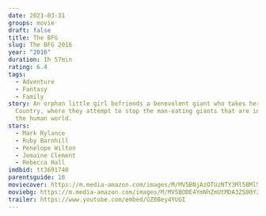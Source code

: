 ```yaml
---
date: 2021-03-31
groups: movie
draft: false
title: The BFG
slug: The BFG 2016
year: "2016"
duration: 1h 57min
rating: 6.4
tags:
  - Adventure
  - Fantasy
  - Family
story: An orphan little girl befriends a benevolent giant who takes her to Giant
  Country, where they attempt to stop the man-eating giants that are invading
  the human world.
stars:
  - Mark Rylance
  - Ruby Barnhill
  - Penelope Wilton
  - Jemaine Clement
  - Rebecca Hall
imdbid: tt3691740
parentsguide: 10
moviecover: https://m.media-amazon.com/images/M/MV5BNjAzOTUzNTY3Ml5BMl5BanBnXkFtZTgwMjYwNzE5ODE@._V1_FMjpg_UY863_.jpg
moviebg: https://m.media-amazon.com/images/M/MV5BODE4YmNhZmUtMDA3ZS00YzA5LTg3NWYtMzk3MzU1YzJjMmJjXkEyXkFqcGdeQXVyOTc5MDI5NjE@._V1_FMjpg_UX1280_.jpg
trailer: https://www.youtube.com/embed/GZ0Bey4YUGI
---
```

